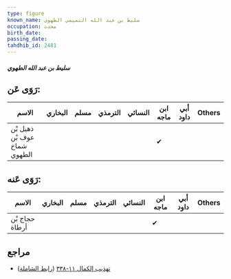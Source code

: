 ```yaml
---
type: figure
known_name: سليط بن عبد الله التميمي الطهوي
occupation: محدث
birth_date:
passing_date:
tahdhib_id: 2481
---
```

##### سليط بن عبد الله الطهوي

## رَوَى عَن:
| الاسم                        | البخاري | مسلم | الترمذي | النسائي | ابن ماجه | أبي داود | Others |
| ---------------------------- | ------- | ---- | ------- | ------- | -------- | -------- | ------ |
| ذهيل بْن عوف بْن شماخ الطهوي |         |      |         |         | ✔        |          |        |
## رَوَى عَنه:
| الاسم          | البخاري | مسلم | الترمذي | النسائي | ابن ماجه | أبي داود | Others |
| -------------- | ------- | ---- | ------- | ------- | -------- | -------- | ------ |
| حجاج بْن أرطاة |         |      |         |         | ✔        |          |        |
## مراجع
- [تهذيب الكمال ١١-٣٣٨](obsidian://open?vault=Tahdhib-al-Kamal&file=Figures/٢٤٨١-سليط%20بن%20عبد%20الله%20الطهوي) ([رابط الشاملة](https://shamela.ws/book/3722/5658))